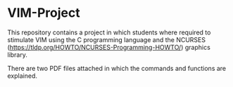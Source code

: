 # VIM-Project

This repository contains a project in which students where required to stimulate VIM using the C programming language and the NCURSES (https://tldp.org/HOWTO/NCURSES-Programming-HOWTO/) graphics library.

There are two PDF files attached in which the commands and functions are explained.
